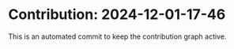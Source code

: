 # Contribution: 2024-12-01-17-46
This is an automated commit to keep the contribution graph active.
